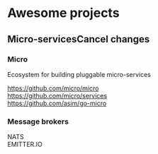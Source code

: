 # Awesome projects

## Micro-servicesCancel changes

### Micro

Ecosystem for building pluggable micro-services

https://github.com/micro/micro  
https://github.com/micro/services  
https://github.com/asim/go-micro

### Message brokers

NATS  
EMITTER.IO
